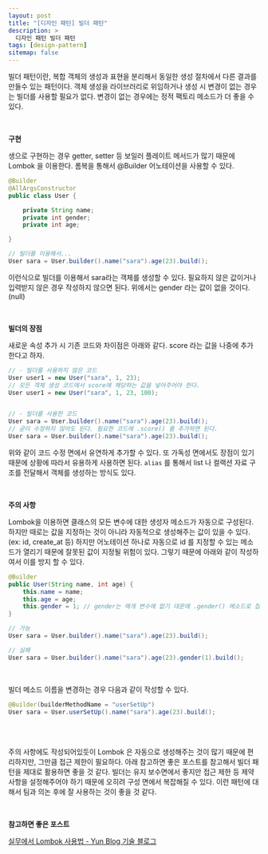 ```yaml
---
layout: post
title: "[디자인 패턴] 빌더 패턴"
description: >
  디자인 패턴 빌더 패턴
tags: [design-pattern]
sitemap: false
---
```



빌더 패턴이란, 복합 객체의 생성과 표현을 분리해서 동일한 생성 절차에서 다른 결과를 만들수 있는 패턴이다. 객체 생성을 라이브러리로 위임하거나 생성 시 변경이 없는 경우는 빌더를 사용할 필요가 없다. 변경이 없는 경우에는 정적 팩토리 메소드가 더 좋을 수 있다.

<br>

**구현**

생으로 구현하는 경우 getter, setter 등 보일러 플레이트 메서드가 많기 때문에 Lombok 을 이용한다. 롬복을 통해서 @Builder 어노테이션을 사용할 수 있다.

```java
@Builder
@AllArgsConstructor
public class User {

	private String name;
	private int gender;
	private int age;

}

// 빌더를 이용해서...
User sara = User.builder().name("sara").age(23).build();
```

이런식으로 빌더를 이용해서 sara라는 객체를 생성할 수 있다. 필요하지 않은 값이거나 입력받지 않은 경우 작성하지 않으면 된다. 위에서는 gender 라는 값이 없을 것이다. (null)

<br>

**빌더의 장점**

새로운 속성 추가 시 기존 코드와 차이점은 아래와 같다. score 라는 값을 나중에 추가한다고 하자. 

```java
// - 빌더를 사용하지 않은 코드
User user1 = new User("sara", 1, 23);
// 모든 객체 생성 코드에서 score에 해당하는 값을 넣어주어야 한다.
User user1 = new User("sara", 1, 23, 100);


// - 빌더를 사용한 코드
User sara = User.builder().name("sara").age(23).build();
// 굳이 수정하지 않아도 된다. 필요한 코드에 .score() 를 추가하면 된다.
User sara = User.builder().name("sara").age(23).build();
```

위와 같이 코드 수정 면에서 유연하게 추가할 수 있다. 또 가독성 면에서도 장점이 있기 때문에 상황에 따라서 유용하게 사용하면 된다. `alias` 를 통해서 list 나 컬랙션 자료 구조를 전달해서 객체를 생성하는 방식도 있다.


<br>

**주의 사항**

Lombok을 이용하면 클래스의 모든 변수에 대한 생성자 메소드가 자동으로 구성된다. 하지만 때로는 값을 지정하는 것이 아니라 자동적으로 생성해주는 값이 있을 수 있다. (ex: id, create_at 등) 하지만 어노테이션 하나로 자동으로 id 를 지정할 수 있는 메소드가 열리기 때문에 잘못된 값이 지정될 위험이 있다. 그렇기 때문에 아래와 같이 작성하여서 이를 방지 할 수 있다.

```java
@Builder
public User(String name, int age) {
	this.name = name;
	this.age = age;
	this.gender = 1; // gender는 매개 변수에 없기 대문에 .gender() 메소드로 접근되지 않는다.
}

// 가능
User sara = User.builder().name("sara").age(23).build();

// 실패
User sara = User.builder().name("sara").age(23).gender(1).build();
```

<br>


빌더 메소드 이름을 변경하는 경우 다음과 같이 작성할 수 있다.

```java
@Builder(builderMethodName = "userSetUp")
User sara = User.userSetUp().name("sara").age(23).build();
```

<br>
<br>

주의 사항에도 작성되어있듯이 Lombok 은 자동으로 생성해주는 것이 많기 때문에 편리하지만, 그만큼 접근 제한이 필요하다. 아래 참고하면 좋은 포스트를 참고해서 빌더 패턴을 제대로 활용하면 좋을 것 같다. 빌더는 유지 보수면에서 좋지만 접근 제한 등 제약 사항을 설정해주어야 하기 때문에 오히려 구성 면에서 복잡해질 수 있다. 이런 패턴에 대해서 팀과 의논 후에 잘 사용하는 것이 좋을 것 같다.

<br>

**참고하면 좋은 포스트**

[실무에서 Lombok 사용법 - Yun Blog 기술 블로그](https://cheese10yun.github.io/lombok/)


<br>
<br>
